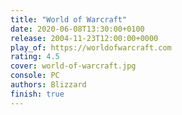 ```yaml
---
title: "World of Warcraft"
date: 2020-06-08T13:30:00+0100
release: 2004-11-23T12:00:00+0000
play_of: https://worldofwarcraft.com
rating: 4.5
cover: world-of-warcraft.jpg
console: PC
authors: Blizzard
finish: true
---
```

